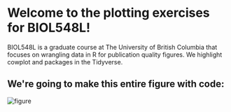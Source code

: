 # Welcome to the plotting exercises for BIOL548L!
BIOL548L is a graduate course at The University of British Columbia that focuses on wrangling data in R for publication quality figures. We highlight cowplot and packages in the Tidyverse.

## We're going to make this entire figure with code:
![figure](https://github.com/beep-boopR/ubcBIOL548L/raw/master/inst/extdata/gaedeeatal_fig3.png "Figure 3 Gaede et al., 2017")
